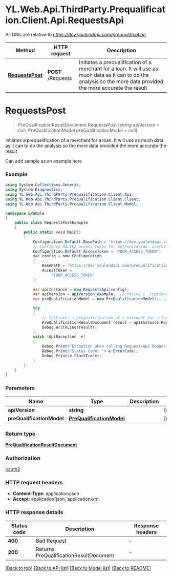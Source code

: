 # YL.Web.Api.ThirdParty.Prequalification.Client.Api.RequestsApi

All URIs are relative to *https://dev.youlendapi.com/prequalification*

Method | HTTP request | Description
------------- | ------------- | -------------
[**RequestsPost**](RequestsApi.md#requestspost) | **POST** /Requests | Initiates a prequalification of a merchant for a loan. It will use as much data as it can to do the analysis  so the more data provided the more accurate the result


<a name="requestspost"></a>
# **RequestsPost**
> PreQualificationResultDocument RequestsPost (string apiVersion = null, PreQualificationModel preQualificationModel = null)

Initiates a prequalification of a merchant for a loan. It will use as much data as it can to do the analysis  so the more data provided the more accurate the result

Can add sample as an example here

### Example
```csharp
using System.Collections.Generic;
using System.Diagnostics;
using YL.Web.Api.ThirdParty.Prequalification.Client.Api;
using YL.Web.Api.ThirdParty.Prequalification.Client.Client;
using YL.Web.Api.ThirdParty.Prequalification.Client.Model;

namespace Example
{
    public class RequestsPostExample
    {
        public static void Main()
        {
            Configuration.Default.BasePath = "https://dev.youlendapi.com/prequalification";
            // Configure OAuth2 access token for authorization: oauth2
            Configuration.Default.AccessToken = "YOUR_ACCESS_TOKEN";
			var config = new Configuration
            {
                BasePath = "https://dev.youlendapi.com/prequalification"",
                AccessToken =
                    "YOUR_ACCESS_TOKEN"
            };
            
            var apiInstance = new RequestsApi(config);
            var apiVersion = apiVersion_example;  // string |  (optional) 
            var preQualificationModel = new PreQualificationModel(); // PreQualificationModel |  (optional) 

            try
            {
                // Initiates a prequalification of a merchant for a loan. It will use as much data as it can to do the analysis  so the more data provided the more accurate the result
                PreQualificationResultDocument result = apiInstance.RequestsPost(apiVersion, preQualificationModel);
                Debug.WriteLine(result);
            }
            catch (ApiException  e)
            {
                Debug.Print("Exception when calling RequestsApi.RequestsPost: " + e.Message );
                Debug.Print("Status Code: "+ e.ErrorCode);
                Debug.Print(e.StackTrace);
            }
        }
    }
}
```

### Parameters

Name | Type | Description  | Notes
------------- | ------------- | ------------- | -------------
 **apiVersion** | **string**|  | [optional] 
 **preQualificationModel** | [**PreQualificationModel**](PreQualificationModel.md)|  | [optional] 

### Return type

[**PreQualificationResultDocument**](PreQualificationResultDocument.md)

### Authorization

[oauth2](../README.md#oauth2)

### HTTP request headers

 - **Content-Type**: application/json
 - **Accept**: application/json, application/xml

### HTTP response details
| Status code | Description | Response headers |
|-------------|-------------|------------------|
| **400** | Bad Request |  -  |
| **200** | Returns PreQualificationResultDocument |  -  |

[[Back to top]](#) [[Back to API list]](../README.md#documentation-for-api-endpoints) [[Back to Model list]](../README.md#documentation-for-models) [[Back to README]](../README.md)

